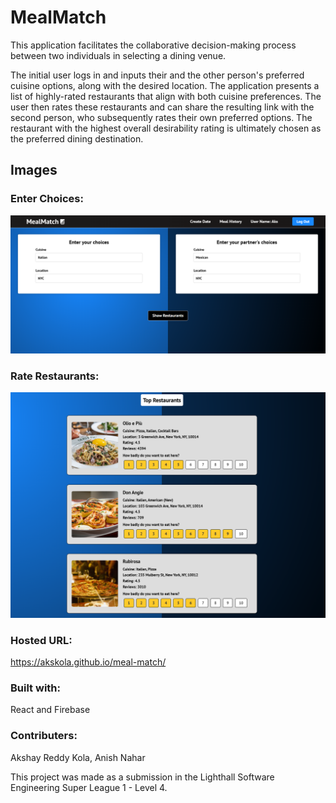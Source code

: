 # MealMatch

This application facilitates the collaborative decision-making process between two individuals in selecting a dining venue.

The initial user logs in and inputs their and the other person's preferred cuisine options, along with the desired location. The application presents a list of highly-rated restaurants that align with both cuisine preferences. The user then rates these restaurants and can share the resulting link with the second person, who subsequently rates their own preferred options. The restaurant with the highest overall desirability rating is ultimately chosen as the preferred dining destination.

## Images
### Enter Choices:
![Enter choices](./public/ss1.png)
### Rate Restaurants:
![Rate restaurants](./public/ss2.png)

### Hosted URL: 
https://akskola.github.io/meal-match/

### Built with:
React and Firebase

### Contributers:
Akshay Reddy Kola, Anish Nahar

This project was made as a submission in the Lighthall Software Engineering Super League 1 - Level 4.